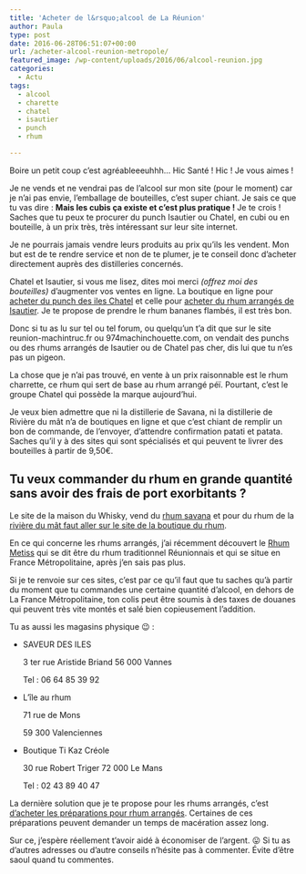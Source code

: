 ```yaml
---
title: 'Acheter de l&rsquo;alcool de La Réunion'
author: Paula
type: post
date: 2016-06-28T06:51:07+00:00
url: /acheter-alcool-reunion-metropole/
featured_image: /wp-content/uploads/2016/06/alcool-reunion.jpg
categories:
  - Actu
tags:
  - alcool
  - charette
  - chatel
  - isautier
  - punch
  - rhum

---
```

Boire un petit coup c&rsquo;est agréableeeuhhh&#8230; Hic Santé ! Hic ! Je vous aimes !

Je ne vends et ne vendrai pas de l&rsquo;alcool sur mon site (pour le moment) car je n&rsquo;ai pas envie, l&#8217;emballage de bouteilles, c&rsquo;est super chiant. Je sais ce que tu vas dire : **Mais les cubis ça existe et c&rsquo;est plus pratique !** Je te crois ! Saches que tu peux te procurer du punch Isautier ou Chatel, en cubi ou en bouteille, à un prix très, très intéressant sur leur site internet.

Je ne pourrais jamais vendre leurs produits au prix qu&rsquo;ils les vendent. Mon but est de te rendre service et non de te plumer, je te conseil donc d’acheter directement auprès des distilleries concernés.

Chatel et Isautier, si vous me lisez, dites moi merci _(offrez moi des bouteilles)_ d&rsquo;augmenter vos ventes en ligne. La boutique en ligne pour [acheter du punch des iles Chatel][1] et celle pour [acheter du rhum arrangés de Isautier][2]. Je te propose de prendre le rhum bananes flambés, il est très bon.

Donc si tu as lu sur tel ou tel forum, ou quelqu&rsquo;un t&rsquo;a dit que sur le site reunion-machintruc.fr ou 974machinchouette.com, on vendait des punchs ou des rhums arrangés de Isautier ou de Chatel pas cher, dis lui que tu n&rsquo;es pas un pigeon.

La chose que je n&rsquo;ai pas trouvé, en vente à un prix raisonnable est le rhum charrette, ce rhum qui sert de base au rhum arrangé péï. Pourtant, c&rsquo;est le groupe Chatel qui possède la marque aujourd&rsquo;hui.

Je veux bien admettre que ni la distillerie de Savana, ni la distillerie de Rivière du mât n&rsquo;a de boutiques en ligne et que c&rsquo;est chiant de remplir un bon de commande, de l&rsquo;envoyer, d&rsquo;attendre confirmation patati et patata. Saches qu&rsquo;il y à des sites qui sont spécialisés et qui peuvent te livrer des bouteilles à partir de 9,50€.

## Tu veux commander du rhum en grande quantité sans avoir des frais de port exorbitants ?

Le site de la maison du Whisky, vend du <a href="http://www.whisky.fr/distillerie/savanna.html" rel="nofollow" target="_blank">rhum savana</a> et pour du rhum de la <a href="http://www.boutique-rhum.com/23-rhum-riviere-du-mat" rel="nofollow" target="_blank">rivière du mât faut aller sur le site de la boutique du rhum</a>.

En ce qui concerne les rhums arrangés, j&rsquo;ai récemment découvert le <a href="http://www.rhum-metiss.com/" target="_blank" rel="nofollow">Rhum Metiss</a> qui se dit être du rhum traditionnel Réunionnais et qui se situe en France Métropolitaine, après j&rsquo;en sais pas plus.

Si je te renvoie sur ces sites, c&rsquo;est par ce qu&rsquo;il faut que tu saches qu&rsquo;à partir du moment que tu commandes une certaine quantité d&rsquo;alcool, en dehors de La France Métropolitaine, ton colis peut être soumis à des taxes de douanes qui peuvent très vite montés et salé bien copieusement l&rsquo;addition.

Tu as aussi les magasins physique 😉 : 

  * SAVEUR DES ILES
  
    3 ter rue Aristide Briand 56 000 Vannes
  
    Tel : 06 64 85 39 92
  * L’île au rhum
  
    71 rue de Mons
  
    59 300 Valenciennes
  * Boutique Ti Kaz Créole
  
    30 rue Robert Triger 72 000 Le Mans
  
    Tel : 02 43 89 40 47 

La dernière solution que je te propose pour les rhums arrangés, c&rsquo;est <a href="https://www.google.com/webhp?q=pr%C3%A9paration+pour+rhum+arrang%C3%A9" target="_blank" rel="nofollow">d’acheter les préparations pour rhum arrangés</a>. Certaines de ces préparations peuvent demander un temps de macération assez long.

Sur ce, j’espère réellement t&rsquo;avoir aidé à économiser de l&rsquo;argent. 😛 Si tu as d&rsquo;autres adresses ou d&rsquo;autre conseils n&rsquo;hésite pas à commenter. Évite d&rsquo;être saoul quand tu commentes.

 [1]: http://distilleriechatel.com/fr/boutique/
 [2]: http://www.isautier.com/boutique/fr/